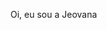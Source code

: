 Oi, eu sou a Jeovana
<!--
**jeovana30/Jeovana30** is a ✨ _special_ ✨ repository because its `README.md` (this file) appears on your GitHub profile.

Here are some ideas to get you started:

Estudante ...
📖 Estou no terceiro ano do ensino médio ...
💻 Aprendendo HTML ...
👩‍💻 Programação para Web ...
📞 Entre em contato: @capar.2020113iinf0295@aluno.ifpi.edu.br
